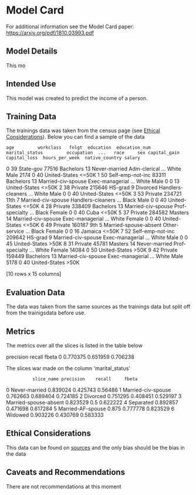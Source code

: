 


# Model Card

For additional information see the Model Card paper:
https://arxiv.org/pdf/1810.03993.pdf

## Model Details

This mo

## Intended Use

This model was created to predict the income of a person.

## Training Data

The trainings data was taken from the census page (see [Ethical Considerations](#Ethical-Considerations)). Below you can find a sample of the data

    age         workclass   fnlgt  education  education_num         marital_status         occupation  ...   race     sex capital_gain  capital_loss  hours_per_week  native_country salary
0   39         State-gov   77516  Bachelors             13          Never-married       Adm-clerical  ...  White    Male         2174             0              40   United-States  <=50K
1   50  Self-emp-not-inc   83311  Bachelors             13     Married-civ-spouse    Exec-managerial  ...  White    Male            0             0              13   United-States  <=50K
2   38           Private  215646    HS-grad              9               Divorced  Handlers-cleaners  ...  White    Male            0             0              40   United-States  <=50K
3   53           Private  234721       11th              7     Married-civ-spouse  Handlers-cleaners  ...  Black    Male            0             0              40   United-States  <=50K
4   28           Private  338409  Bachelors             13     Married-civ-spouse     Prof-specialty  ...  Black  Female            0             0              40            Cuba  <=50K
5   37           Private  284582    Masters             14     Married-civ-spouse    Exec-managerial  ...  White  Female            0             0              40   United-States  <=50K
6   49           Private  160187        9th              5  Married-spouse-absent      Other-service  ...  Black  Female            0             0              16         Jamaica  <=50K
7   52  Self-emp-not-inc  209642    HS-grad              9     Married-civ-spouse    Exec-managerial  ...  White    Male            0             0              45   United-States   >50K
8   31           Private   45781    Masters             14          Never-married     Prof-specialty  ...  White  Female        14084             0              50   United-States   >50K
9   42           Private  159449  Bachelors             13     Married-civ-spouse    Exec-managerial  ...  White    Male         5178             0              40   United-States   >50K

[10 rows x 15 columns]

## Evaluation Data

The data was taken from the same sources as the trainings data but split off from the trainigsdata before use.

## Metrics

The metrics over all the slices is listed in the table below

   precision    recall     fbeta
0   0.770375  0.651959  0.706238

The slices war made on the column 'marital_status'

              slice_name precision    recall     fbeta
0          Never-married  0.839024  0.425743   0.56486
1     Married-civ-spouse  0.762663  0.689404  0.724185
2               Divorced  0.751295  0.408451  0.529197
3  Married-spouse-absent  0.823529       0.5  0.622222
4              Separated  0.892857  0.471698  0.617284
5      Married-AF-spouse     0.875  0.777778  0.823529
6                Widowed  0.903226  0.430769  0.583333



## Ethical Considerations

This data can be found on [sources](https://archive.ics.uci.edu/ml/datasets/census+income) and the only bias should be the bias in the data

## Caveats and Recommendations

There are not recommendations at this moment
